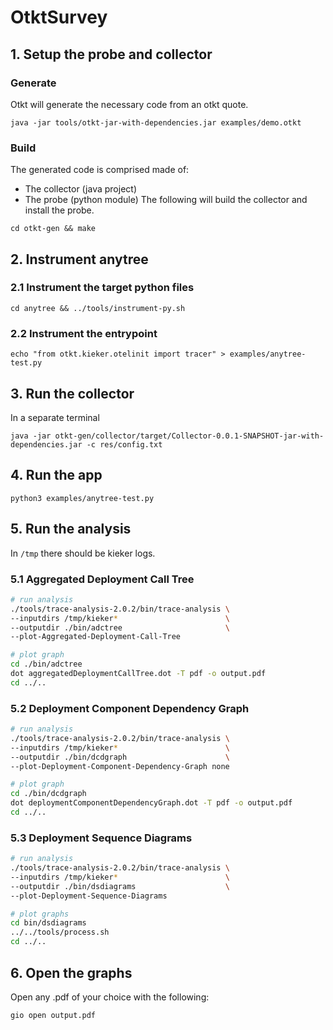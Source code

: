 # OtktSurvey

## 1. Setup the probe and collector
### Generate
Otkt will generate the necessary code from an otkt quote.
```
java -jar tools/otkt-jar-with-dependencies.jar examples/demo.otkt
```

### Build
The generated code is comprised made of:
- The collector (java project)
- The probe (python module)
The following will build the collector and install the probe.
```
cd otkt-gen && make
```

## 2. Instrument anytree

### 2.1 Instrument the target python files
```
cd anytree && ../tools/instrument-py.sh
```

### 2.2 Instrument the entrypoint
```
echo "from otkt.kieker.otelinit import tracer" > examples/anytree-test.py
```

## 3. Run the collector
In a separate terminal
```
java -jar otkt-gen/collector/target/Collector-0.0.1-SNAPSHOT-jar-with-dependencies.jar -c res/config.txt
```

## 4. Run the app
```
python3 examples/anytree-test.py
```

## 5. Run the analysis
In `/tmp` there should be kieker logs.

### 5.1 Aggregated Deployment Call Tree
```bash
# run analysis
./tools/trace-analysis-2.0.2/bin/trace-analysis \
--inputdirs /tmp/kieker*                        \
--outputdir ./bin/adctree                       \
--plot-Aggregated-Deployment-Call-Tree

# plot graph
cd ./bin/adctree
dot aggregatedDeploymentCallTree.dot -T pdf -o output.pdf
cd ../..
```

### 5.2 Deployment Component Dependency Graph
```bash
# run analysis 
./tools/trace-analysis-2.0.2/bin/trace-analysis \
--inputdirs /tmp/kieker*                        \
--outputdir ./bin/dcdgraph                      \
--plot-Deployment-Component-Dependency-Graph none

# plot graph
cd ./bin/dcdgraph
dot deploymentComponentDependencyGraph.dot -T pdf -o output.pdf
cd ../..
```

### 5.3 Deployment Sequence Diagrams
```bash
# run analysis
./tools/trace-analysis-2.0.2/bin/trace-analysis \
--inputdirs /tmp/kieker*                        \
--outputdir ./bin/dsdiagrams                    \
--plot-Deployment-Sequence-Diagrams

# plot graphs
cd bin/dsdiagrams
../../tools/process.sh
cd ../..
```

## 6. Open the graphs
Open any .pdf of your choice with the following:
```
gio open output.pdf
```


